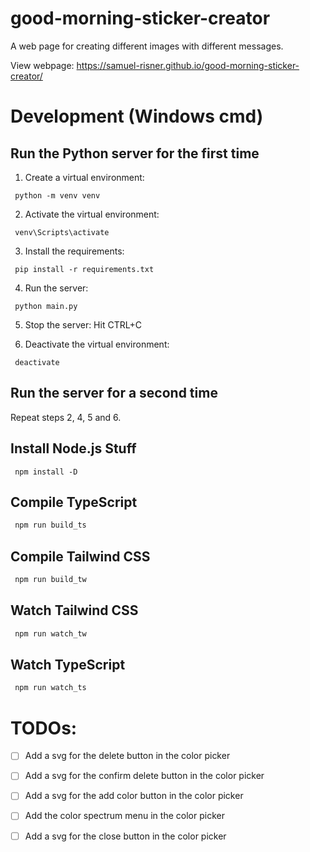 # good-morning-sticker-creator
 A web page for creating different images with different messages.

 View webpage: https://samuel-risner.github.io/good-morning-sticker-creator/

# Development (Windows cmd)

 ## Run the Python server for the first time

  1. Create a virtual environment:
   ```shell
    python -m venv venv
   ```

  2. Activate the virtual environment:
   ```shell
    venv\Scripts\activate
   ```

  3. Install the requirements:
   ```shell
    pip install -r requirements.txt
   ```

  4. Run the server:
   ```shell
    python main.py
   ```

  5. Stop the server:
   Hit CTRL+C

  6. Deactivate the virtual environment:
   ```shell
    deactivate
   ```

 ## Run the server for a second time
  Repeat steps 2, 4, 5 and 6.

 ## Install Node.js Stuff
  ```shell
   npm install -D
  ```

 ## Compile TypeScript 
  ```sh
   npm run build_ts
  ``` 

 ## Compile Tailwind CSS
  ```sh
   npm run build_tw
  ```

 ## Watch Tailwind CSS
 ```sh
  npm run watch_tw
 ```

 ## Watch TypeScript
 ```sh
  npm run watch_ts
 ```

 # TODOs:
  - [ ] Add a svg for the delete button in the color picker
  - [ ] Add a svg for the confirm delete button in the color picker
  - [ ] Add a svg for the add color button in the color picker
  - [ ] Add the color spectrum menu in the color picker
  - [ ] Add a svg for the close button in the color picker
 